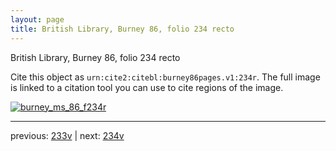 ```yaml
---
layout: page
title: British Library, Burney 86, folio 234 recto
---
```


British Library, Burney 86, folio 234 recto

Cite this object as `urn:cite2:citebl:burney86pages.v1:234r`.  The full image is linked to a citation tool you can use to cite regions of the image.

[![burney_ms_86_f234r](http://www.homermultitext.org/iipsrv?IIIF=/project/homer/pyramidal/deepzoom/citebl/burney86imgs/v1/burney_ms_86_f234r.tif/full/800,/0/default.jpg)](http://www.homermultitext.org/ict2/?urn=urn:cite2:citebl:burney86imgs.v1:burney_ms_86_f234r) 

---

previous:  [233v](../233v/) | next: [234v](../234v/)